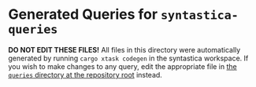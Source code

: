 # Generated Queries for `syntastica-queries`

**DO NOT EDIT THESE FILES!** All files in this directory were automatically
generated by running `cargo xtask codegen` in the syntastica workspace. If you
wish to make changes to any query, edit the appropriate file in
[the `queries` directory at the repository root](../../queries) instead.
